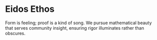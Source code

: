 # Eidos Ethos

Form is feeling; proof is a kind of song.
We pursue mathematical beauty that serves community insight, ensuring rigor illuminates rather than obscures.

